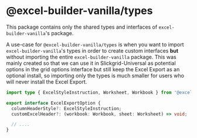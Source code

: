 # @excel-builder-vanilla/types

This package contains only the shared types and interfaces of `excel-builder-vanilla`'s package.

A use-case for `@excel-builder-vanilla/types` is when you want to import `excel-builder-vanilla`'s types in order to create custom interfaces **but** without importing the entire `excel-builder-vanilla` package. This was mainly created so that we can use it in Slickgrid-Universal as potential options in the grid options interface but still keep the Excel Export as an optional install, so importing only the types is much smaller for users who will never install the Excel Export.

```ts
import type { ExcelStyleInstruction, Worksheet, Workbook } from '@excel-builder-vanilla/types';

export interface ExcelExportOption {
  columnHeaderStyle?: ExcelStyleInstruction;
  customExcelHeader?: (workbook: Workbook, sheet: Worksheet) => void;

  // ....
}
```
